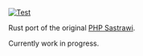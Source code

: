 [![Test](https://github.com/rahmatnazali/rustrawi/actions/workflows/rust.yml/badge.svg)](https://github.com/rahmatnazali/rustrawi/actions/workflows/rust.yml)

Rust port of the original [PHP Sastrawi](https://github.com/sastrawi/sastrawi).

Currently work in progress.